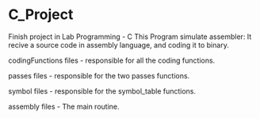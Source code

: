 # C_Project
Finish project in Lab Programming - C
This Program simulate assembler: It recive a source code in assembly language, and coding it to binary.

codingFunctions files - responsible for all the coding functions.

passes files - responsible for the two passes functions.

symbol files - responsible for the symbol_table functions.

assembly files - The main routine.
